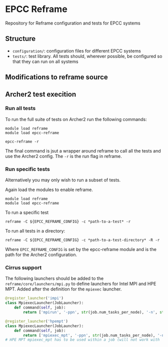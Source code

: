 # EPCC Reframe

Repository for Reframe configuration and tests for EPCC systems

## Structure

  - `configuration/`: configuration files for different EPCC systems
  - `tests/`: test library. All tests should, wherever possible, be configured so that they can run on all systems
  
## Modifications to reframe source


## Archer2 test execition

### Run all tests

To run the full suite of tests on Archer2 run the following commands:

```
module load reframe
module load epcc-reframe

epcc-reframe -r
```

The final command is jsut a wrapper around reframe to call all the tests and use the Archer2 config. The `-r` is the run flag in reframe.

### Run specific tests


Alternatively you may only wish to run a subset of tests.

Again load the modules to enable reframe.

```
module load reframe
module load epcc-reframe
```

To run a specific test

```
reframe -C ${EPCC_REFRAME_CONFIG} -c *path-to-a-test* -r
```

To run all tests in a directory:

```
reframe -C ${EPCC_REFRAME_CONFIG} -c *path-to-a-test-directory* -R -r
```

Where `EPCC_REFRAME_CONFIG` is set by the epcc-reframe module and is the path for the Archer2 configuration.


### Cirrus support

The following launchers should be added to the `reframe/core/launchers/mpi.py` to define launchers for Intel MPI and HPE MPT. Added after the definition for the `mpiexec` launcher.

```python
@register_launcher('impi')
class MpiexecLauncher(JobLauncher):
    def command(self, job):
        return ['mpirun', '-ppn', str(job.num_tasks_per_node), '-n', str(job.num_tasks)]

@register_launcher('hpempt')
class MpiexecLauncher(JobLauncher):
    def command(self, job):
        return ['mpiexec_mpt', '-ppn', str(job.num_tasks_per_node), '-n', str(job.num_tasks)]
# HPE MPT mpiexec_mpt has to be used within a job (will not work with 'local' scheduler)
```
